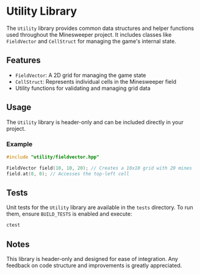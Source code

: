 [comment]: <> (`libs/utility/readme.md`)
[comment]: <> (@author juscghwe https://github.com/juscghwe)
# Utility Library

The `Utility` library provides common data structures and helper functions used throughout the Minesweeper project. It includes classes like `FieldVector` and `CellStruct` for managing the game's internal state.

## Features
- `FieldVector`: A 2D grid for managing the game state
- `CellStruct`: Represents individual cells in the Minesweeper field
- Utility functions for validating and managing grid data

## Usage
The `Utility` library is header-only and can be included directly in your project.

### Example
```cpp
#include "utility/fieldvector.hpp"

FieldVector field(10, 10, 20); // Creates a 10x10 grid with 20 mines
field.at(0, 0); // Accesses the top-left cell
```

## Tests
Unit tests for the `Utility` library are available in the `tests` directory. To run them, ensure `BUILD_TESTS` is enabled and execute:
```bash
ctest
```

## Notes
This library is header-only and designed for ease of integration. Any feedback on code structure and improvements is greatly appreciated.